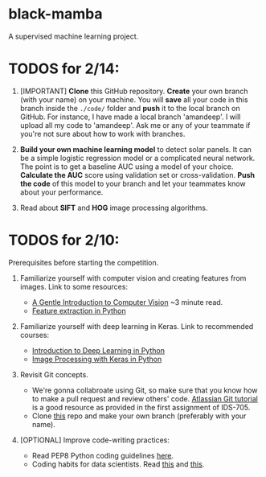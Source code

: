 # black-mamba
A supervised machine learning project.

# TODOS for 2/14:
1. [IMPORTANT] **Clone** this GitHub repository. **Create** your own branch (with your name) on your machine. You will **save** all your code in this branch inside the `./code/` folder and **push** it to the local branch on GitHub. For instance, I have made a local branch 'amandeep'. I will upload all my code to 'amandeep'. Ask me or any of your teammate if you're not sure about how to work with branches.

2. **Build your own machine learning model** to detect solar panels. It can be a simple logistic regression model or a complicated neural network. The point is to get a baseline AUC using a model of your choice. **Calculate the AUC** score using validation set or cross-validation. **Push the code** of this model to your branch and let your teammates know about your performance.

3. Read about **SIFT** and **HOG** image processing algorithms.


# TODOS for 2/10:
Prerequisites before starting the competition.

1. Familiarize yourself with computer vision and creating features from images. Link to some resources:
	- [A Gentle Introduction to Computer Vision](https://machinelearningmastery.com/what-is-computer-vision/) \~3 minute read.
	- [Feature extraction in Python](https://opencv-python-tutroals.readthedocs.io/en/latest/py_tutorials/py_feature2d/py_table_of_contents_feature2d/py_table_of_contents_feature2d.html)

2. Familiarize yourself with deep learning in Keras. Link to recommended courses:
	- [Introduction to Deep Learning in Python](https://www.datacamp.com/courses/deep-learning-in-python)
	- [Image Processing with Keras in Python](https://www.datacamp.com/courses/convolutional-neural-networks-for-image-processing)

3. Revisit Git concepts.
    - We're gonna collabroate using Git, so make sure that you know how to make a pull request and review others' code. [Atlassian Git tutorial](https://www.atlassian.com/git/tutorials/what-is-version-control) is a good resource as provided in the first assignment of IDS-705.
    - Clone [this](https://github.com/arathee2/solar-panel-detection) repo and make your own branch (preferably with your name).

4. [OPTIONAL] Improve code-writing practices:
    - Read PEP8 Python coding guidelines [here](https://pep8.org/).
    - Coding habits for data scientists. Read [this](https://www.thoughtworks.com/insights/blog/coding-habits-data-scientists) and [this](https://www.thoughtworks.com/insights/blog/coding-practices-data-scientists).

